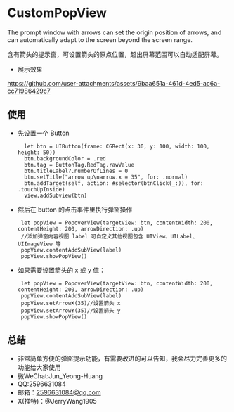 # CustomPopView
The prompt window with arrows can set the origin position of arrows, and can automatically adapt to the screen beyond the screen range.

含有箭头的提示窗，可设置箭头的原点位置，超出屏幕范围可以自动适配屏幕。

* 展示效果


https://github.com/user-attachments/assets/9baa651a-461d-4ed5-ac6a-cc71986429c7

## 使用
* 先设置一个 Button

        let btn = UIButton(frame: CGRect(x: 30, y: 100, width: 100, height: 50))
        btn.backgroundColor = .red
        btn.tag = ButtonTag.RedTag.rawValue
        btn.titleLabel?.numberOfLines = 0
        btn.setTitle("arrow up\narrow.x = 35", for: .normal)
        btn.addTarget(self, action: #selector(btnClick(_:)), for: .touchUpInside)
        view.addSubview(btn)
  
* 然后在 button 的点击事件里执行弹窗操作
  
       let popView = PopoverView(targetView: btn, contentWidth: 200, contentHeight: 200, arrowDirection: .up)
       //添加弹窗内容视图 label 可自定义其他视图包含 UIView、UILabel、UIImageView 等
       popView.contentAddSubView(label)
       popView.showPopView()

* 如果需要设置箭头的 x 或 y 值：

       let popView = PopoverView(targetView: btn, contentWidth: 200, contentHeight: 200, arrowDirection: .up)
       popView.contentAddSubView(label)
       popView.setArrowX(35)//设置箭头 x
       popView.setArrowY(35)//设置箭头 y
       popView.showPopView()

## 总结
* 非常简单方便的弹窗提示功能，有需要改进的可以告知，我会尽力完善更多的功能给大家使用
* 微WeChat:Jun_Yeong-Huang
* QQ:2596631084
* 邮箱：2596631084@qq.com
* X(推特)：@JerryWang1905

